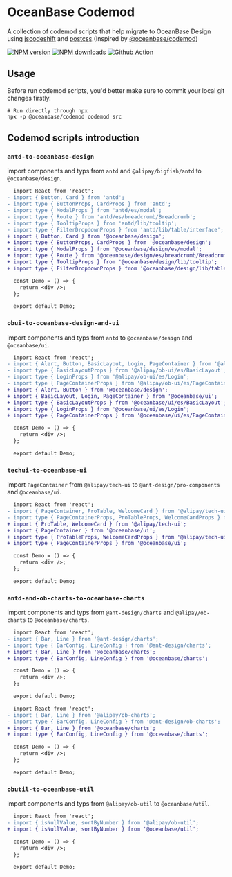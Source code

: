 # OceanBase Codemod

A collection of codemod scripts that help migrate to OceanBase Design using [jscodeshift](https://github.com/facebook/jscodeshift) and [postcss](https://github.com/postcss/postcss).(Inspired by [@oceanbase/codemod](https://github.com/ant-design/codemod-v5))

[![NPM version](https://img.shields.io/npm/v/@oceanbase/codemod.svg?style=flat)](https://npmjs.org/package/@oceanbase/codemod) [![NPM downloads](http://img.shields.io/npm/dm/@oceanbase/codemod.svg?style=flat)](https://npmjs.org/package/@oceanbase/codemod) [![Github Action](https://github.com/oceanbase/design/actions/workflows/ci.yml/badge.svg)](https://github.com/oceanbase/design/actions/workflows/ci.yml)

## Usage

Before run codemod scripts, you'd better make sure to commit your local git changes firstly.

```shell
# Run directly through npx
npx -p @oceanbase/codemod codemod src
```

## Codemod scripts introduction

### `antd-to-oceanbase-design`

import components and typs from `antd` and `@alipay/bigfish/antd` to `@oceanbase/design`.

```diff
  import React from 'react';
- import { Button, Card } from 'antd';
- import type { ButtonProps, CardProps } from 'antd';
- import type { ModalProps } from 'antd/es/modal';
- import type { Route } from 'antd/es/breadcrumb/Breadcrumb';
- import type { TooltipProps } from 'antd/lib/tooltip';
- import type { FilterDropdownProps } from 'antd/lib/table/interface';
+ import { Button, Card } from '@oceanbase/design';
+ import type { ButtonProps, CardProps } from '@oceanbase/design';
+ import type { ModalProps } from '@oceanbase/design/es/modal';
+ import type { Route } from '@oceanbase/design/es/breadcrumb/Breadcrumb';
+ import type { TooltipProps } from '@oceanbase/design/lib/tooltip';
+ import type { FilterDropdownProps } from '@oceanbase/design/lib/table/interface';

  const Demo = () => {
    return <div />;
  };

  export default Demo;
```

### `obui-to-oceanbase-design-and-ui`

import components and typs from `antd` to `@oceanbase/design` and `@oceanbase/ui`.

```diff
  import React from 'react';
- import { Alert, Button, BasicLayout, Login, PageContainer } from '@alipay/ob-ui';
- import type { BasicLayoutProps } from '@alipay/ob-ui/es/BasicLayout';
- import type { LoginProps } from '@alipay/ob-ui/es/Login';
- import type { PageContainerProps } from '@alipay/ob-ui/es/PageContainer';
+ import { Alert, Button } from '@oceanbase/design';
+ import { BasicLayout, Login, PageContainer } from '@oceanbase/ui';
+ import type { BasicLayoutProps } from '@oceanbase/ui/es/BasicLayout';
+ import type { LoginProps } from '@oceanbase/ui/es/Login';
+ import type { PageContainerProps } from '@oceanbase/ui/es/PageContainer';

  const Demo = () => {
    return <div />;
  };

  export default Demo;
```

### `techui-to-oceanbase-ui`

import `PageContainer` from `@alipay/tech-ui` to `@ant-design/pro-components` and `@oceanbase/ui`.

```diff
  import React from 'react';
- import { PageContainer, ProTable, WelcomeCard } from '@alipay/tech-ui';
- import type { PageContainerProps, ProTableProps, WelcomeCardProps } from '@alipay/tech-ui';
+ import { ProTable, WelcomeCard } from '@alipay/tech-ui';
+ import { PageContainer } from '@oceanbase/ui';
+ import type { ProTableProps, WelcomeCardProps } from '@alipay/tech-ui';
+ import type { PageContainerProps } from '@oceanbase/ui';

  const Demo = () => {
    return <div />;
  };

  export default Demo;
```

### `antd-and-ob-charts-to-oceanbase-charts`

import components and typs from `@ant-design/charts` and `@alipay/ob-charts` to `@oceanbase/charts`.

```diff
  import React from 'react';
- import { Bar, Line } from '@ant-design/charts';
- import type { BarConfig, LineConfig } from '@ant-design/charts';
+ import { Bar, Line } from '@oceanbase/charts';
+ import type { BarConfig, LineConfig } from '@oceanbase/charts';

  const Demo = () => {
    return <div />;
  };

  export default Demo;
```

```diff
  import React from 'react';
- import { Bar, Line } from '@alipay/ob-charts';
- import type { BarConfig, LineConfig } from '@ant-design/ob-charts';
+ import { Bar, Line } from '@oceanbase/charts';
+ import type { BarConfig, LineConfig } from '@oceanbase/charts';

  const Demo = () => {
    return <div />;
  };

  export default Demo;
```

### `obutil-to-oceanbase-util`

import components and typs from `@alipay/ob-util` to `@oceanbase/util`.

```diff
  import React from 'react';
- import { isNullValue, sortByNumber } from '@alipay/ob-util';
+ import { isNullValue, sortByNumber } from '@oceanbase/util';

  const Demo = () => {
    return <div />;
  };

  export default Demo;
```
